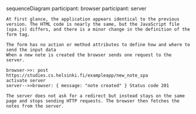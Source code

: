 sequenceDiagram
    participant: browser
    participant: server

    At first glance, the application appears identical to the previous version. The HTML code is nearly the same, but the JavaScript file (spa.js) differs, and there is a minor change in the definition of the form tag.

    The form has no action or method attributes to define how and where to send the input data
    When a new note is created the browser sends one request to the server.

    browser->>: post https://studies.cs.helsinki.fi/exampleapp/new_note_spa
    activate server
    server-->>browser: { message: "note created" } Status code 201

    The server does not ask for a redirect but instead stays on the same page and stops sending HTTP requests. The browser then fetches the notes from the server.